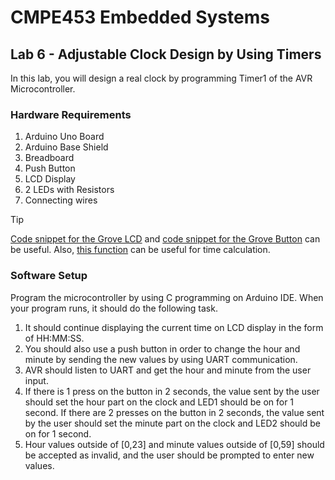 # CMPE453 Embedded Systems

## Lab 6 - Adjustable Clock Design by Using Timers

In this lab, you will design a real clock by programming Timer1 of the AVR Microcontroller. 

### Hardware Requirements
1) Arduino Uno Board 
2) Arduino Base Shield 
3) Breadboard 
4) Push Button 
5) LCD Display 
6) 2 LEDs with Resistors 
7) Connecting wires

> [!TIP]
> [Code snippet for the Grove LCD](https://wiki.seeedstudio.com/Grove-LCD_RGB_Backlight/) and [code snippet for the Grove Button](https://wiki.seeedstudio.com/Grove-Button/) can be useful. Also, [this function](https://docs.arduino.cc/language-reference/en/functions/time/millis/) can be useful for time calculation.

### Software Setup
Program	the	microcontroller	by using C programming on Arduino IDE. When	your program runs, it should do	the	following task.

1) It should continue displaying the current time on LCD display in the form of HH:MM:SS. 
2) You should also use a push button in order to change the hour and minute by sending the new 
values by using UART communication. 
3) AVR should listen to UART and get the hour and minute from the user input. 
4) If there is 1 press on the button in 2 seconds, the value sent by the user should set the hour part on 
the clock and LED1 should be on for 1 second. If there are 2 presses on the button in 2 seconds, the 
value sent by the user should set the minute part on the clock and LED2 should be on for 1 second. 
5) Hour values outside of [0,23] and minute values outside of [0,59] should be accepted as invalid, 
and the user should be prompted to enter new values.
